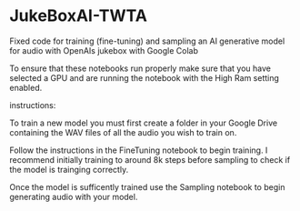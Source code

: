 # JukeBoxAI-TWTA
Fixed code for training (fine-tuning) and sampling an AI generative model for audio with OpenAIs jukebox with Google Colab

To ensure that these notebooks run properly make sure that you have selected a GPU and are running the notebook with the High Ram setting enabled.

instructions:

To train a new model you must first create a folder in your Google Drive containing the WAV files of all the audio you wish to train on.

Follow the instructions in the FineTuning notebook to begin training. I recommend initially training to around 8k steps before sampling to check if the model is trainging correctly.

Once the model is sufficently trained use the Sampling notebook to begin generating audio with your model.
